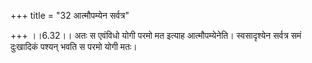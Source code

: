 +++
title = "32 आत्मौपम्येन सर्वत्र"

+++
।।6.32।। अतः स एवंविधो योगी परमो मत इत्याह आत्मौपम्येनेति। स्वसादृश्येन
सर्वत्र समं दुःखादिकं पश्यन् भवति स परमो योगी मतः।
